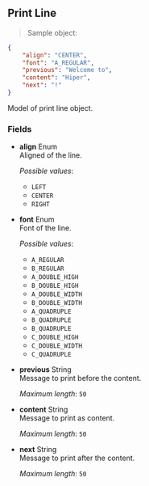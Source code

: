 
## Print Line

> Sample object:

```json
{
    "align": "CENTER",
    "font": "A_REGULAR",
    "previous": "Welcome to",
    "content": "Hiper",
    "next": "!"
}
```

Model of print line object.

### Fields

* **align** <span class="param-type">Enum</span> <br>Aligned of the line. <p>*Possible values*: <ul><li><code>LEFT</code></li><li><code>CENTER</code></li><li><code>RIGHT</code></li></ul></p>
* **font** <span class="param-type">Enum</span>  <br>Font of the line. <p>*Possible values*: <ul><li><code>A_REGULAR</code></li><li><code>B_REGULAR</code></li><li><code>A_DOUBLE_HIGH</code></li><li><code>B_DOUBLE_HIGH</code></li><li><code>A_DOUBLE_WIDTH</code></li><li><code>B_DOUBLE_WIDTH</code></li><li><code>A_QUADRUPLE</code></li><li><code>B_QUADRUPLE</code></li><li><code>B_QUADRUPLE</code></li><li><code>C_DOUBLE_HIGH</code></li><li><code>C_DOUBLE_WIDTH</code></li><li><code>C_QUADRUPLE</code></li></ul></p>
* **previous** <span class="param-type">String</span> <br>Message to print before the content.<p>*Maximum length*: <code>50</code></p>
* **content** <span class="param-type">String</span> <br>Message to print as content.<p>*Maximum length*: <code>50</code></p>
* **next** <span class="param-type">String</span> <br>Message to print after the content.<p>*Maximum length*: <code>50</code></p>
